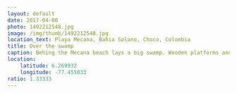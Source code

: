 ```yaml
---
layout: default
date: 2017-04-06
photo: 1492212548.jpg
image: /img/thumb/1492212548.jpg
location_text: Playa Mecana, Bahia Solano, Choco, Colombia
title: Over the swamp
caption: Behing the Mecana beach lays a big swamp. Wooden platforms and bridges have been constructed to get over it. That one leads to some private houses and a river.
location:
    latitude: 6.269932
    longitude: -77.455033
ratio: 1.33333
---
```


